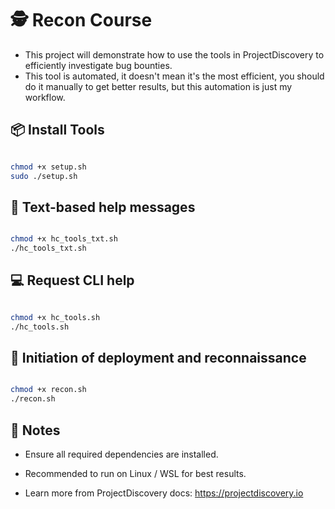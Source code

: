 # 🕵️ Recon Course

- This project will demonstrate how to use the tools in ProjectDiscovery to efficiently investigate bug bounties.
- This tool is automated, it doesn't mean it's the most efficient, you should do it manually to get better results, but this automation is just my workflow.
## 📦 Install Tools

```bash

chmod +x setup.sh
sudo ./setup.sh

```

## 📖 Text-based help messages
```bash

chmod +x hc_tools_txt.sh
./hc_tools_txt.sh

```
## 💻 Request CLI help
```bash

chmod +x hc_tools.sh
./hc_tools.sh

```
## 🚀 Initiation of deployment and reconnaissance
```bash

chmod +x recon.sh
./recon.sh 

```
## 📌 Notes

- Ensure all required dependencies are installed.

- Recommended to run on Linux / WSL for best results.

- Learn more from ProjectDiscovery docs: https://projectdiscovery.io

